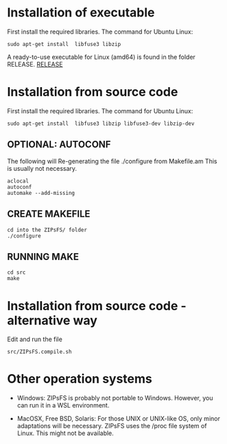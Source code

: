 # Installation of executable

First install the required libraries. The command for Ubuntu Linux:

    sudo apt-get install  libfuse3 libzip

A ready-to-use executable for Linux (amd64) is found in the folder RELEASE.
[RELEASE](./RELEASE/)

# Installation from source code

First install the required libraries. The command for Ubuntu Linux:

    sudo apt-get install  libfuse3 libzip libfuse3-dev libzip-dev

## OPTIONAL: AUTOCONF

The following will Re-generating the file ./configure from Makefile.am
This is usually not necessary.

    aclocal
    autoconf
    automake --add-missing

## CREATE MAKEFILE

    cd into the ZIPsFS/ folder
    ./configure

## RUNNING MAKE

    cd src
    make

# Installation from source code - alternative way

Edit and run the file

    src/ZIPsFS.compile.sh

# Other operation systems

- Windows: ZIPsFS is probably not portable to Windows. However, you can run it in a WSL environment.

- MacOSX, Free BSD, Solaris: For those UNIX or UNIX-like OS, only minor adaptations will be necessary.
  ZIPsFS uses the /proc file system of Linux. This might not be available.
